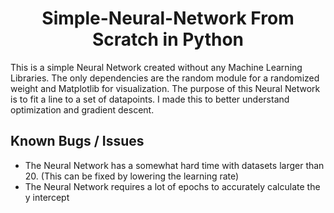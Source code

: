 <h1 align="center">Simple-Neural-Network From Scratch in Python</h1>

This is a simple Neural Network created without any Machine Learning Libraries. The only dependencies are the random module for a randomized weight and Matplotlib for visualization. The purpose of this Neural Network is to fit a line to a set of datapoints. I made this to better understand optimization and gradient descent.

## Known Bugs / Issues

<ul>
  <li>The Neural Network has a somewhat hard time with datasets larger than 20. (This can be fixed by lowering the learning rate)</li>
  <li>The Neural Network requires a lot of epochs to accurately calculate the y intercept</li>
<ul>
